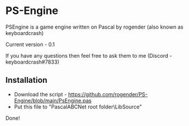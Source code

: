 # PS-Engine
PSEngine is a game engine written on Pascal by rogender (also known as keyboardcrash)

Current version - 0.1

If you have any questions then feel free to ask them to me (Discord - keyboardcrash#7833)

## Installation
- Download the script - https://github.com/rogender/PS-Engine/blob/main/PsEngine.pas
- Put this file to "PascalABCNet root folder\LibSource"

Done!
